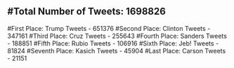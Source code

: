 #Total Number of Tweets: 1698826 
---
#First Place: Trump Tweets - 651376
#Second Place: Clinton Tweets - 347161
#Third Place: Cruz Tweets - 255643
#Fourth Place: Sanders Tweets - 188851
#Fifth Place: Rubio Tweets - 106916
#Sixth Place: Jeb! Tweets - 81824
#Seventh Place: Kasich Tweets - 45904
#Last Place: Carson Tweets - 21151
